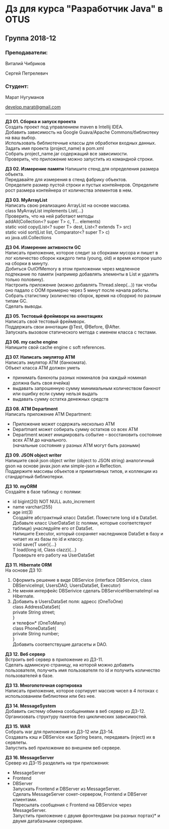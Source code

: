Дз для курса "Разработчик Java" в OTUS
========================================
Группа 2018-12
-----------------------------------------
### Преподаватели:
Виталий Чибриков

Сергей Петрелевич

### Студент:
Марат Нугуманов 

develop.marat@gmail.com
***


**ДЗ 01. Сборка и запуск проекта**  
Создать проект под управлением maven в Intellij IDEA.   
Добавить зависимость на Google Guava/Apache Commons/библиотеку на ваш выбор.  
Использовать библиотечные классы для обработки входных данных.  
Задать имя проекта (project_name) в pom.xml   
Собрать project_name.jar содержащий все зависимости.  
Проверить, что приложение можно запустить из командной строки.  

**ДЗ 02. Измерение памяти**
Напишите стенд для определения размера объекта.   
Передавайте для измерения в стенд фабрику объектов.  
Определите размер пустой строки и пустых контейнеров. Определите рост размера контейнера от количества элементов в нем.  

**ДЗ 03. MyArrayList**  
Написать свою реализацию ArrayList на основе массива.  
class MyArrayList<T> implements List<T>{...}  
Проверить, что на ней работают методы   
addAll(Collection<? super T> c, T... elements)  
static <T> void	copy(List<? super T> dest, List<? extends T> src)  
static <T> void	sort(List<T> list, Comparator<? super T> c)  
из java.util.Collections  

**ДЗ 04. Измерение активности GC**  
Написать приложение, которое следит за сборками мусора и пишет в лог количество сборок каждого типа (young, old) и время которое ушло на сборки в минуту.  
Добиться OutOfMemory в этом приложении через медленное подтекание по памяти (например добавлять элементы в List и удалять только половину).  
Настроить приложение (можно добавлять Thread.sleep(...)) так чтобы оно падало с OOM примерно через 5 минут после начала работы.  
Собрать статистику (количество сборок, время на сборрки) по разным типам GC.   
Сделать выводы.  

**ДЗ 05. Тестовый фреймворк на аннотациях**  
Написать свой тестовый фреймворк.   
Поддержать свои аннотации @Test, @Before, @After.   
Запускать вызовом статического метода с именем класса с тестами.  

**ДЗ 06. my cache engine**  
Напишите свой cache engine с soft references.  

**ДЗ 07. Написать эмулятор АТМ**  
Написать эмулятор АТМ (банкомата).  
Объект класса АТМ должен уметь
* принимать банкноты разных номиналов (на каждый номинал должна быть своя ячейка)  
* выдавать запрошенную сумму минимальным количеством банкнот или ошибку если сумму нельзя выдать  
* выдавать сумму остатка денежных средств  

**ДЗ 08. ATM Department**  
Написать приложение ATM Department:
* Приложение может содержать несколько ATM  
* Departmant может собирать сумму остатков со всех ATM  
* Department может инициировать событие – восстановить состояние всех ATM до начального.  
(начальные состояния у разных ATM могут быть разными)  

**ДЗ 09. JSON object writer**  
Напишите свой json object writer (object to JSON string) аналогичный gson на основе javax.json или simple-json и Reflection.  
Поддержите массивы объектов и примитивных типов, и коллекции из стандартный библиотерки.  

**ДЗ 10. myORM**  
Создайте в базе таблицу с полями:
* id bigint(20) NOT NULL auto_increment   
* name varchar(255)  
* age int(3)  
Создайте абстрактный класс DataSet. Поместите long id в DataSet.   
Добавьте класс UserDataSet (с полями, которые соответствуют таблице) унаследуйте его от DataSet.   
Напишите Executor, который сохраняет наследников DataSet в базу и читает их из базы по id и классу.   
<T extends DataSet> void save(T user){…}  
<T extends DataSet> T load(long id, Class<T> clazz){…}  
Проверьте его работу на UserDataSet  


**ДЗ 11. Hibernate ORM**  
На основе ДЗ 10:
1. Оформить решение в виде DBService (interface DBService, class DBServiceImpl, UsersDAO, UsersDataSet, Executor)
2. Не меняя интерфейс DBSerivice сделать DBServiceHibernateImpl на Hibernate.
3. Добавить в UsersDataSet поля:
адресс (OneToOne)   
    class AddressDataSet{   
		private String street;   
    }   
и телефон* (OneToMany)  
    class PhoneDataSet{  
		private String number;  
    }  
Добавить соответствущие датасеты и DAO.   


**ДЗ 12. Веб сервер**  
Встроить веб сервер в приложение из ДЗ-11.   
Сделать админскую страницу, на которой можно добавить пользователя, получить имя пользователя по id и получить количество пользователей в базе.  

**ДЗ 13. Многопоточная сортировка**  
Написать приложение, которое сортирует массив чисел в 4 потоках с использованием библиотеки или без нее.  

**ДЗ 14. MessageSystem**  
Добавить систему обмена сообщениями в веб сервер из ДЗ-12.   
Организовать структуру пакетов без циклических зависимостей.  

**ДЗ 15. WAR**  
Собрать war для приложения из ДЗ-12 или ДЗ-14.   
Создавать кэш и DBService как Spring beans, передавать (inject) их в сервлеты.   
Запустить веб приложение во внешнем веб сервере.  

**ДЗ 16. MessageServer**  
Cревер из ДЗ-15 разделить на три приложения:
* MessageServer
* Frontend
* DBServer  
Запускать Frontend и DBServer из MessageServer.  
Сделать MessageServer сокет-сервером, Frontend и DBServer клиентами.  
Пересылать сообщения с Frontend на DBService через MessageServer.   
Запустить приложение с двумя фронтендами (на разных портах)* и двумя датабазными серверами.  
